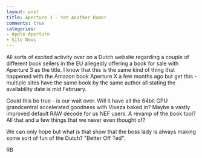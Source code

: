 ```yaml
---
layout: post
title: Aperture 3 - Yet Another Rumor
comments: true
categories:
- Apple Aperture
- Site News
---
```

All sorts of excited activity over on a Dutch website regarding a couple of different book sellers in the EU allegedly offering a book for sale with Aperture 3 as the title. I know that this is the same kind of thing that happened with the Amazon book Aperture X a few months ago but get this - multiple sites have the same book by the same author all stating the availability date is mid February.

Could this be true - is our wait over. Will it have all the 64bit GPU grandcentral accelerated goodness with Viveza baked in? Maybe a vastly improved default RAW decode for us NEF users. A revamp of the book tool? All that and a few things that we never even thought of?

We can only hope but what is that show that the boss lady is always making some sort of fun of the Dutch? "Better Off Ted".

RB
